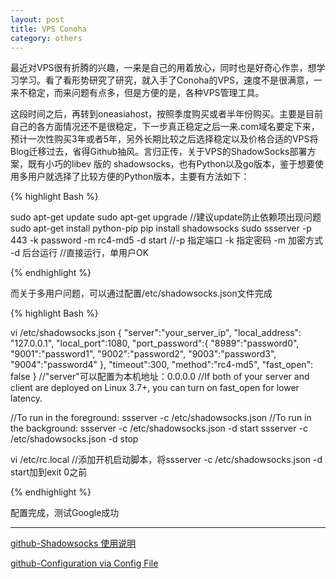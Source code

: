 ```yaml
---
layout: post
title: VPS Conoha
category: others
---
```


最近对VPS很有折腾的兴趣，一来是自己的用着放心，同时也是好奇心作祟，想学习学习。看了看形势研究了研究，就入手了Conoha的VPS，速度不是很满意，一来不稳定，而来问题有点多，但是方便的是，各种VPS管理工具。

这段时间之后，再转到oneasiahost，按照季度购买或者半年份购买。主要是目前自己的各方面情况还不是很稳定，下一步真正稳定之后一来.com域名要定下来，预计一次性购买3年或者5年，另外长期比较之后选择稳定以及价格合适的VPS将Blog迁移过去，省得Github抽风。言归正传，关于VPS的ShadowSocks部署方案，既有小巧的libev 版的 shadowsocks，也有Python以及go版本，鉴于想要使用多用户就选择了比较方便的Python版本，主要有方法如下：

{% highlight Bash %}

sudo apt-get update
sudo apt-get upgrade
//建议update防止依赖项出现问题
sudo apt-get install python-pip
pip install shadowsocks
sudo ssserver -p 443 -k password -m rc4-md5  -d start
//-p 指定端口  -k 指定密码 -m 加密方式 -d 后台运行
//直接运行，单用户OK

{% endhighlight %}


而关于多用户问题，可以通过配置/etc/shadowsocks.json文件完成

{% highlight Bash %}

vi  /etc/shadowsocks.json
{
    "server":"your_server_ip",
    "local_address": "127.0.0.1",
    "local_port":1080,
    "port_password":{
         "8989":"password0",
         "9001":"password1",
         "9002":"password2",
         "9003":"password3",
         "9004":"password4"
    },
    "timeout":300,
    "method":"rc4-md5",
    "fast_open": false
}
//"server"可以配置为本机地址：0.0.0.0
//If both of your server and client are deployed on Linux 3.7+, you can turn on fast_open for lower latency.

//To run in the foreground:
ssserver -c /etc/shadowsocks.json
//To run in the background:
ssserver -c /etc/shadowsocks.json -d start
ssserver -c /etc/shadowsocks.json -d stop

vi  /etc/rc.local
//添加开机启动脚本，将ssserver -c /etc/shadowsocks.json -d start加到exit 0之前

{% endhighlight %}

配置完成，测试Google成功

----

[github-Shadowsocks 使用说明](https://github.com/shadowsocks/shadowsocks/wiki/Shadowsocks-%E4%BD%BF%E7%94%A8%E8%AF%B4%E6%98%8E)

[github-Configuration via Config File](https://github.com/shadowsocks/shadowsocks/wiki/Configuration-via-Config-File)

